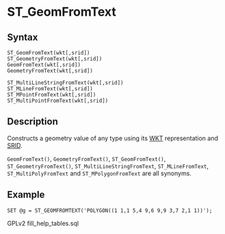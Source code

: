 
# ST_GeomFromText

## Syntax


```
ST_GeomFromText(wkt[,srid])
ST_GeometryFromText(wkt[,srid])
GeomFromText(wkt[,srid])
GeometryFromText(wkt[,srid])

ST_MultiLineStringFromText(wkt[,srid])
ST_MLineFromText(wkt[,srid])
ST_MPointFromText(wkt[,srid])
ST_MultiPointFromText(wkt[,srid])
```

## Description


Constructs a geometry value of any type using its [WKT](wkt-definition.md) representation and [SRID](../geometry-properties/st_srid.md).


`GeomFromText()`, `GeometryFromText()`, `ST_GeomFromText()`, `ST_GeometryFromText()`, `ST_MultiLineStringFromText`, `ST_MLineFromText`, `ST_MultiPolyFromText` and `ST_MPolygonFromText` are all synonyms.


## Example


```
SET @g = ST_GEOMFROMTEXT('POLYGON((1 1,1 5,4 9,6 9,9 3,7 2,1 1))');
```


GPLv2 fill_help_tables.sql

